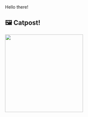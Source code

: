 Hello there!



## 🖼️ Catpost!

<sub>
    <img src="https://cdn2.thecatapi.com/images/74s.jpg" height="256">
</sub>


